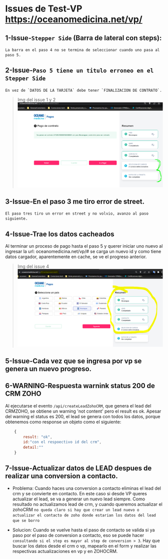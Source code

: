# Issues de Test-VP https://oceanomedicina.net/vp/

## 1-Issue-`Stepper Side` (Barra de lateral con steps):

    La barra en el paso 4 no se termina de seleccionar cuando uno pasa al paso 5.

## 2-Issue-`Paso 5 tiene un titulo erroneo en el Stepper Side`

    En vez de `DATOS DE LA TARJETA` debe tener `FINALIZACION DE CONTRATO`.

> Img del issue 1 y 2
    ![No se pudo cargar la imagen: 1-issue][urlIssue1y2]

## 3-Issue-En el paso 3 me tiro error de street.
    El paso tres tiro un error en street y no volvio, avanzo al paso siguiente.



## 4-Issue-Trae los datos cacheados
Al terminar un proceso de pago hasta el paso 5 y querer iniciar uno nuevo al ingresar la url: oceanomedicina.net/vp/#
se carga un nuevo id y como tiene datos cargador, aparentemente en cache, se ve el progreso anterior.

> Img del issue 4
    ![No se pudo cargar la imagen: 2-issue][urlIssue4]

## 5-Issue-Cada vez que se ingresa por vp se genera un nuevo progreso.

## 6-WARNING-Respuesta warnink status 200 de CRM ZOHO 

  Al ejecutarse el evento `/api/createLeadZohoCRM`, que genera el lead del CRMZOHO, se obtiene un warning 'not content' pero el result es ok. 
  Apesar del warning el status es 200, el lead se genera con todos los datos, porque obtenemos como response un objeto como el siguiente: 
  
  
```javascript
    {
        result: "ok",
        id:"con el respoectivo id del crm",
        detail:""
    }
```
## 7-Issue-Actualizar datos de LEAD despues de realizar una conversion a contacto.

- Problema: 
    Cuando haces una conversion a contacto eliminas el lead del crm y se convierte en contacto. En este caso si desde VP queres actualizar el lead, se va a generar un nuevo lead siempre. Como resultado no actualizamos lead de crm, y cuando queremos actualizar el zohoCRM `no queda claro si hay que crear un lead nuevo o actualizar el contacto de zoho donde estarian los datos del lead que se borro`

- Solucion:
    Cuando se vuelve hasta el paso de contacto se valida si ya paso por el paso de conversion a contacto, eso se puede hacer `consultando si el step es mayor al step de conversion > 3`. Hay que buscar los datos desde el crm o vp, mapearlo en el form y realizar las respectivas actualizaciones en vp y en ZOHOCRM.


[urlIssue1y2]: img/1-Issue.PNG
[urlIssue4]: img/2-Issue.PNG
